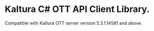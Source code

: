 # Kaltura C# OTT API Client Library.
Compatible with Kaltura OTT server version 5.3.1.14581 and above.
